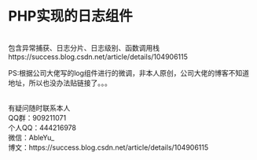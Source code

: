 # PHP实现的日志组件
<br>
包含异常捕获、日志分片、日志级别、函数调用栈
<br>
https://success.blog.csdn.net/article/details/104906115

PS:根据公司大佬写的log组件进行的微调，非本人原创，公司大佬的博客不知道地址，所以也没办法贴链接了。。。

<br>
有疑问随时联系本人
<br>
QQ群：909211071
<br>
个人QQ：444216978
<br>
微信：AbleYu_
<br>
博文：https://success.blog.csdn.net/article/details/104906115

